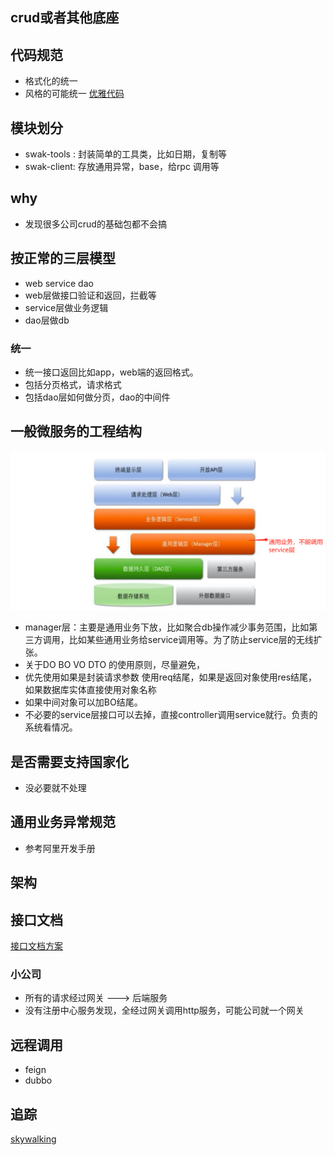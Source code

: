 ## crud或者其他底座

## 代码规范
* 格式化的统一
* 风格的可能统一
[优雅代码](doc/优雅代码.md)

## 模块划分

* swak-tools : 封装简单的工具类，比如日期，复制等
* swak-client: 存放通用异常，base，给rpc 调用等


## why
* 发现很多公司crud的基础包都不会搞

## 按正常的三层模型
* web service dao
* web层做接口验证和返回，拦截等
* service层做业务逻辑
* dao层做db

### 统一
* 统一接口返回比如app，web端的返回格式。
* 包括分页格式，请求格式
* 包括dao层如何做分页，dao的中间件


## 一般微服务的工程结构
![img.png](doc/img/工程结构图.png)
* manager层：主要是通用业务下放，比如聚合db操作减少事务范围，比如第三方调用，比如某些通用业务给service调用等。为了防止service层的无线扩张。
* 关于DO BO VO DTO 的使用原则，尽量避免，
* 优先使用如果是封装请求参数 使用req结尾，如果是返回对象使用res结尾，如果数据库实体直接使用对象名称
* 如果中间对象可以加BO结尾。
* 不必要的service层接口可以去掉，直接controller调用service就行。负责的系统看情况。


## 是否需要支持国家化
* 没必要就不处理

## 通用业务异常规范
* 参考阿里开发手册


## 架构

## 接口文档
[接口文档方案](doc/接口文档配置.md)

### 小公司
* 所有的请求经过网关 ---> 后端服务
* 没有注册中心服务发现，全经过网关调用http服务，可能公司就一个网关

## 远程调用
* feign
* dubbo

## 追踪

[skywalking](doc/skywalking测试.md)


